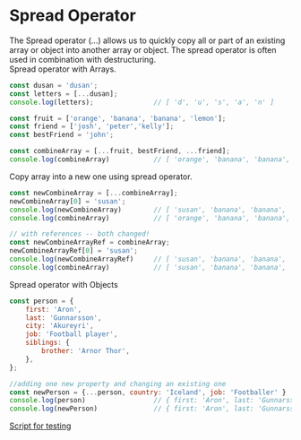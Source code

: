 # Spread Operator

The Spread operator (...) allows us to quickly copy all or part of an existing array or object into another array or object. The spread operator is often used in combination with destructuring.  
Spread operator with Arrays.
```js
const dusan = 'dusan';
const letters = [...dusan];
console.log(letters);               // [ 'd', 'u', 's', 'a', 'n' ]

const fruit = ['orange', 'banana', 'banana', 'lemon'];
const friend = ['josh', 'peter','kelly'];
const bestFriend = 'john';

const combineArray = [...fruit, bestFriend, ...friend];
console.log(combineArray)           // [ 'orange', 'banana', 'banana', 'lemon', 'john', 'josh', 'peter', 'kelly' ]
```
Copy array into a new one using spread operator.
```js
const newCombineArray = [...combineArray];
newCombineArray[0] = 'susan';
console.log(newCombineArray)        // [ 'susan', 'banana', 'banana', 'lemon', 'john', 'josh', 'peter', 'kelly' ]
console.log(combineArray)           // [ 'orange', 'banana', 'banana', 'lemon', 'john', 'josh', 'peter', 'kelly' ]

// with references -- both changed! 
const newCombineArrayRef = combineArray;
newCombineArrayRef[0] = 'susan';
console.log(newCombineArrayRef)     // [ 'susan', 'banana', 'banana', 'lemon', 'john', 'josh', 'peter', 'kelly' ]
console.log(combineArray)           // [ 'susan', 'banana', 'banana', 'lemon', 'john', 'josh', 'peter', 'kelly' ]
```
Spread operator with Objects
```js
const person = {
    first: 'Aron',
    last: 'Gunnarsson',
    city: 'Akureyri',
    job: 'Football player',
    siblings: {
        brother: 'Arnor Thor',
    },
};

//adding one new property and changing an existing one
const newPerson = {...person, country: 'Iceland', job: 'Footballer' }
console.log(person)                 // { first: 'Aron', last: 'Gunnarsson', city: 'Akureyri', job: 'Football player', siblings: { brother: 'Arnor Thor' } }
console.log(newPerson)              // { first: 'Aron', last: 'Gunnarsson', city: 'Akureyri', job: 'Footballer', siblings: { brother: 'Arnor Thor' }, country: 'Iceland' }
```

[Script for testing](/scripts/JavaScript/testSpreadOperator.js)
